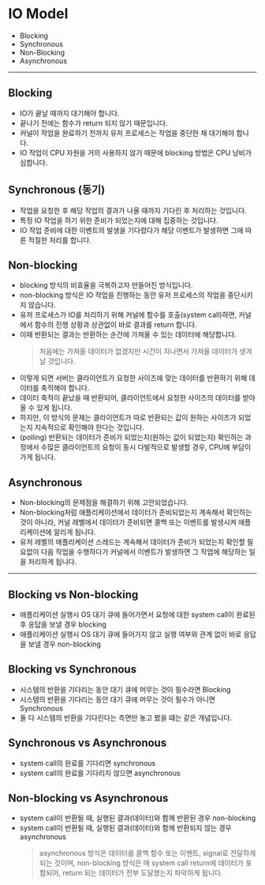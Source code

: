 # IO Model
* Blocking
* Synchronous
* Non-Blocking
* Asynchronous

---

## Blocking
* IO가 끝날 때까지 대기해야 합니다.
* 끝나기 전에는 함수가 return 되지 않기 때문입니다.
* 커널이 작업을 완료하기 전까지 유저 프로세스는 작업을 중단한 채 대기해야 합니다.
* IO 작업이 CPU 자원을 거의 사용하지 않기 때문에 blocking 방법은 CPU 낭비가 심합니다.

## Synchronous (동기)
* 작업을 요청한 후 해당 작업의 결과가 나올 때까지 기다린 후 처리하는 것입니다.
* 특정 IO 작업을 하기 위한 준비가 되었는지에 대해 집중하는 것입니다.
* IO 작업 준비에 대한 이벤트의 발생을 기다렸다가 해당 이벤트가 발생하면 그에 따른 적절한 처리를 합니다.

## Non-blocking
* blocking 방식의 비효율을 극복하고자 만들어진 방식입니다.
* non-blocking 방식은 IO 작업을 진행하는 동안 유저 프로세스의 작업을 중단시키지 않습니다.
* 유저 프로세스가 IO를 처리하기 위해 커널에 함수를 호출(system call)하면, 커널에서 함수의 진행 상황과 상관없이 바로 결과를 return 합니다.
* 이때 반환되는 결과는 반환하는 순간에 가져올 수 있는 데이터에 해당합니다.
    >처음에는 가져올 데이터가 없겠지만 시간이 지나면서 가져올 데이터가 생겨날 것입니다.
* 이렇게 되면 서버는 클라이언트가 요청한 사이즈에 맞는 데이터를 반환하기 위해 데이터를 축적해야 합니다.
* 데이터 축적이 끝났을 때 반환되어, 클라이언트에서 요청한 사이즈의 데이터를 받아올 수 있게 됩니다.
* 하지만, 이 방식의 문제는 클라이언트가 따로 반환되는 값이 원하는 사이즈가 되었는지 지속적으로 확인해야 한다는 것입니다.
* (polling) 반환되는 데이터가 준비가 되었는지(원하는 값이 되었는지) 확인하는 과정에서 수많은 클라이언트의 요청이 동시 다발적으로 발생할 경우, CPU에 부담이 가게 됩니다.

## Asynchronous
* Non-blocking의 문제점을 해결하기 위해 고안되었습니다.
* Non-blocking처럼 애플리케이션에서 데이터가 준비되었는지 계속해서 확인하는 것이 아니라, 
커널 레벨에서 데이터가 준비되면 콜백 또는 이벤트를 발생시켜 애플리케이션에 알리게 됩니다.
* 유저 레벨의 애플리케이션 스레드는 계속해서 데이터가 준비가 되었는지 확인할 필요없이 다음 작업을 수행하다가 커널에서 이벤트가 발생하면 그 작업에 해당하는 일을 처리하게 됩니다.

---

## Blocking vs Non-blocking
* 애플리케이션 실행시 OS 대기 큐에 들어가면서 요청에 대한 system call이 완료된 후 응답을 보낼 경우 blocking
* 애플리케이션 실행시 OS 대기 큐에 들어가지 않고 실행 여부와 관계 없이 바로 응답을 보낼 경우 non-blocking

## Blocking vs Synchronous
* 시스템의 반환을 기다리는 동안 대기 큐에 머무는 것이 필수라면 Blocking
* 시스템의 반환을 기다리는 동안 대기 큐에 머무는 것이 필수가 아니면 Synchronous
* 둘 다 시스템의 반환을 기다린다는 측면만 놓고 봤을 떄는 같은 개념입니다.

## Synchronous vs Asynchronous
* system call의 완료를 기다리면 synchronous
* system call의 완료를 기다리지 않으면 asynchronous

## Non-blocking vs Asynchronous
* system call이 반환될 때, 실행된 결과(데이터)와 함께 반환된 경우 non-blocking
* system call이 반환될 때, 실행된 결과(데이터)와 함께 반환되지 않는 경우 asynchronous
    > asynchronous 방식은 데이터를 콜백 함수 또는 이벤트, signal로 전달하게 되는 것이며,
    non-blocking 방식은 매 system call return에 데이터가 포함되어, return 되는 데이터가 전부 도달했는지 파악하게 됩니다.  
